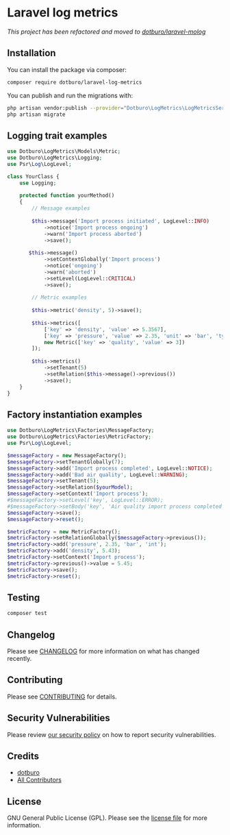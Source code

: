 # Laravel log metrics

*This project has been refactored and moved to [dotburo/laravel-molog](https://github.com/dotburo/laravel-molog)*

## Installation

You can install the package via composer:

```bash
composer require dotburo/laravel-log-metrics
```

You can publish and run the migrations with:

```bash
php artisan vendor:publish --provider="Dotburo\LogMetrics\LogMetricsServiceProvider" --tag="laravel-log-metrics-migrate"
php artisan migrate
```

## Logging trait examples

```php
use Dotburo\LogMetrics\Models\Metric;
use Dotburo\LogMetrics\Logging;
use Psr\Log\LogLevel;

class YourClass {
    use Logging;
    
    protected function yourMethod()
    {
        // Message examples
        
        $this->message('Import process initiated', LogLevel::INFO)
            ->notice('Import process ongoing')
            ->warn('Import process aborted')
            ->save();
        
       $this->message()
            ->setContextGlobally('Import process')
            ->notice('ongoing')
            ->warn('aborted')
            ->setLevel(LogLevel::CRITICAL)
            ->save();
        
        // Metric examples
        
        $this->metric('density', 5)->save();
        
        $this->metrics([
            ['key' => 'density', 'value' => 5.3567],
            ['key' => 'pressure', 'value' => 2.35, 'unit' => 'bar', 'type' => 'int'],
            new Metric(['key' => 'quality', 'value' => 3])
        ]);
        
        $this->metrics()
            ->setTenant(5)
            ->setRelation($this->message()->previous())
            ->save();
    }
}
```

## Factory instantiation examples

```php
use Dotburo\LogMetrics\Factories\MessageFactory;
use Dotburo\LogMetrics\Factories\MetricFactory;
use Psr\Log\LogLevel;

$messageFactory = new MessageFactory();
$messageFactory->setTenantGlobally(7);
$messageFactory->add('Import process completed', LogLevel::NOTICE);
$messageFactory->add('Bad air quality', LogLevel::WARNING);
$messageFactory->setTenant(5);
$messageFactory->setRelation($yourModel);
$messageFactory->setContext('Import process');
#$messageFactory->setLevel('key', LogLevel::ERROR);
#$messageFactory->setBody('key', 'Air quality import process completed');
$messageFactory->save();
$messageFactory->reset();

$metricFactory = new MetricFactory();
$metricFactory->setRelationGlobally($messageFactory->previous());
$metricFactory->add('pressure', 2.35, 'bar', 'int');
$metricFactory->add('density', 5.43);
$metricFactory->setContext('Import process');
$metricFactory->previous()->value = 5.45;
$metricFactory->save();
$metricFactory->reset();

```

## Testing

```bash
composer test
```

## Changelog

Please see [CHANGELOG](CHANGELOG.md) for more information on what has changed recently.

## Contributing

Please see [CONTRIBUTING](.github/CONTRIBUTING.md) for details.

## Security Vulnerabilities

Please review [our security policy](../../security/policy) on how to report security vulnerabilities.

## Credits

- [dotburo](https://github.com/dotburo)
- [All Contributors](../../contributors)

## License

GNU General Public License (GPL). Please see the [license file](LICENSE.md) for more information.
